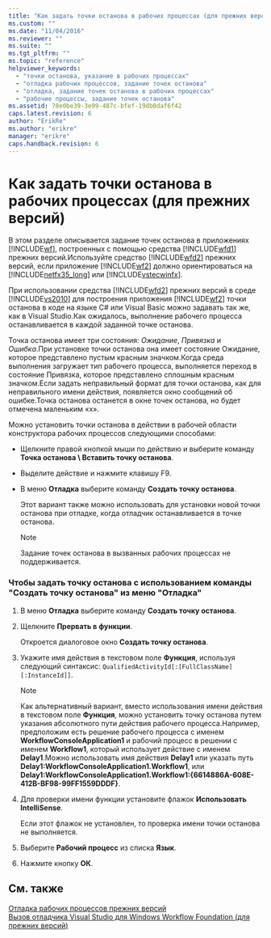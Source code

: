 ```yaml
---
title: "Как задать точки останова в рабочих процессах (для прежних версий) | Microsoft Docs"
ms.custom: ""
ms.date: "11/04/2016"
ms.reviewer: ""
ms.suite: ""
ms.tgt_pltfrm: ""
ms.topic: "reference"
helpviewer_keywords: 
  - "точки останова, указание в рабочих процессах"
  - "отладка рабочих процессов, задание точек останова"
  - "отладка, задание точек останова в рабочих процессах"
  - "рабочие процессы, задание точек останова"
ms.assetid: 78e0be39-3e99-487c-bfef-19db0daf6f42
caps.latest.revision: 6
author: "ErikRe"
ms.author: "erikre"
manager: "erikre"
caps.handback.revision: 6
---
```

# Как задать точки останова в рабочих процессах (для прежних версий)
В этом разделе описывается задание точек останова в приложениях [!INCLUDE[wf](../workflow-designer/includes/wf_md.md)], построенных с помощью средства [!INCLUDE[wfd1](../workflow-designer/includes/wfd1_md.md)] прежних версий.Используйте средство [!INCLUDE[wfd2](../workflow-designer/includes/wfd2_md.md)] прежних версий, если приложение [!INCLUDE[wf2](../workflow-designer/includes/wf2_md.md)] должно ориентироваться на [!INCLUDE[netfx35_long](../workflow-designer/includes/netfx35_long_md.md)] или [!INCLUDE[vstecwinfx](../workflow-designer/includes/vstecwinfx_md.md)].  
  
 При использовании средства [!INCLUDE[wfd2](../workflow-designer/includes/wfd2_md.md)] прежних версий в среде [!INCLUDE[vs2010](../modeling/includes/vs2010_md.md)] для построения приложения [!INCLUDE[wf2](../workflow-designer/includes/wf2_md.md)] точки останова в коде на языке C\# или Visual Basic можно задавать так же, как в Visual Studio.Как ожидалось, выполнение рабочего процесса останавливается в каждой заданной точке останова.  
  
 Точка останова имеет три состояния: *Ожидание*, *Привязка* и *Ошибка*.При установке точки останова она имеет состояние Ожидание, которое представлено пустым красным значком.Когда среда выполнения загружает тип рабочего процесса, выполняется переход в состояние Привязка, которое представлено сплошным красным значком.Если задать неправильный формат для точки останова, как для неправильного имени действия, появляется окно сообщений об ошибке.Точка останова останется в окне точек останова, но будет отмечена маленьким «х».  
  
 Можно установить точки останова в действии в рабочей области конструктора рабочих процессов следующими способами:  
  
-   Щелкните правой кнопкой мыши по действию и выберите команду **Точка останова \\ Вставить точку останова**.  
  
-   Выделите действие и нажмите клавишу F9.  
  
-   В меню **Отладка** выберите команду **Создать точку останова**.  
  
     Этот вариант также можно использовать для установки новой точки останова при отладке, когда отладчик останавливается в точке останова.  
  
    > [!NOTE]
    >  Задание точек останова в вызванных рабочих процессах не поддерживается.  
  
### Чтобы задать точку останова с использованием команды "Создать точку останова" из меню "Отладка"  
  
1.  В меню **Отладка** выберите команду **Создать точку останова**.  
  
2.  Щелкните **Прервать в функции**.  
  
     Откроется диалоговое окно **Создать точку останова**.  
  
3.  Укажите имя действия в текстовом поле **Функция**, используя следующий синтаксис: `QualifiedActivityId[:[FullClassName][:InstanceId]]`.  
  
    > [!NOTE]
    >  Как альтернативный вариант, вместо использования имени действия в текстовом поле **Функция**, можно установить точку останова путем указания абсолютного пути действия рабочего процесса.Например, предположим есть решение рабочего процесса с именем **WorkflowConsoleApplication1** и рабочий процесс в решении с именем **Workflow1**, который использует действие с именем **Delay1**.Можно использовать имя действия **Delay1** или указать путь **Delay1:WorkflowConsoleApplication1.Workflow1**, или **Delay1:WorkflowConsoleApplication1.Workflow1:{6614886A\-608E\-412B\-BF98\-99FF1559DDDF}**.  
  
4.  Для проверки имени функции установите флажок **Использовать IntelliSense**.  
  
     Если этот флажок не установлен, то проверка имени точки останова не выполняется.  
  
5.  Выберите **Рабочий процесс** из списка **Язык**.  
  
6.  Нажмите кнопку **ОК**.  
  
## См. также  
 [Отладка рабочих процессов прежних версий](../workflow-designer/debugging-legacy-workflows.md)   
 [Вызов отладчика Visual Studio для Windows Workflow Foundation \(для прежних версий\)](../workflow-designer/invoking-the-visual-studio-debugger-for-windows-workflow-foundation-legacy.md)